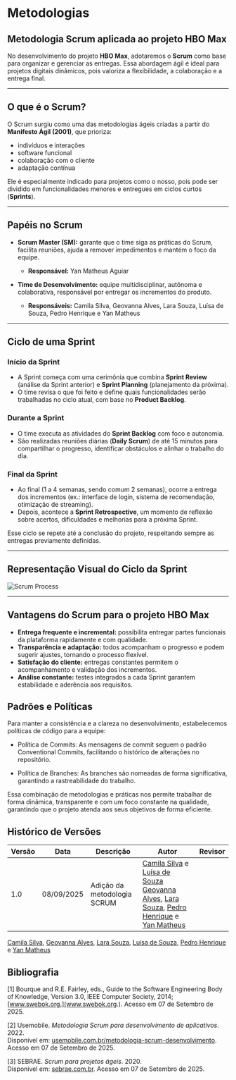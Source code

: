 # Metodologias

## Metodologia Scrum aplicada ao projeto HBO Max

No desenvolvimento do projeto **HBO Max**, adotaremos o **Scrum** como base para organizar e gerenciar as entregas. Essa abordagem ágil é ideal para projetos digitais dinâmicos, pois valoriza a flexibilidade, a colaboração e a entrega final.

---

## O que é o Scrum?

O Scrum surgiu como uma das metodologias ágeis criadas a partir do **Manifesto Ágil (2001)**, que prioriza:

- indivíduos e interações  
- software funcional  
- colaboração com o cliente  
- adaptação contínua

Ele é especialmente indicado para projetos como o nosso, pois pode ser dividido em funcionalidades menores e entregues em ciclos curtos (**Sprints**).

---

## Papéis no Scrum

- **Scrum Master (SM):** garante que o time siga as práticas do Scrum, facilita reuniões, ajuda a remover impedimentos e mantém o foco da equipe.  
  - **Responsável:** Yan Matheus Aguiar

- **Time de Desenvolvimento:** equipe multidisciplinar, autônoma e colaborativa, responsável por entregar os incrementos do produto.  
  - **Responsáveis:** Camila Silva, Geovanna Alves, Lara Souza, Luísa de Souza, Pedro Henrique e Yan Matheus

---

## Ciclo de uma Sprint

### Início da Sprint
- A Sprint começa com uma cerimônia que combina **Sprint Review** (análise da Sprint anterior) e **Sprint Planning** (planejamento da próxima).
- O time revisa o que foi feito e define quais funcionalidades serão trabalhadas no ciclo atual, com base no **Product Backlog**.

### Durante a Sprint
- O time executa as atividades do **Sprint Backlog** com foco e autonomia.
- São realizadas reuniões diárias (**Daily Scrum**) de até 15 minutos para compartilhar o progresso, identificar obstáculos e alinhar o trabalho do dia.

### Final da Sprint
- Ao final (1 a 4 semanas, sendo comum 2 semanas), ocorre a entrega dos incrementos (ex.: interface de login, sistema de recomendação, otimização de streaming).
- Depois, acontece a **Sprint Retrospective**, um momento de reflexão sobre acertos, dificuldades e melhorias para a próxima Sprint.

Esse ciclo se repete até a conclusão do projeto, respeitando sempre as entregas previamente definidas.  

---

## Representação Visual do Ciclo da Sprint

![Scrum Process](https://i.postimg.cc/Dy3SjSKh/0-Jes-SIn0-Qt-DE0-Fu-Py-removebg-preview.png)

---

## Vantagens do Scrum para o projeto HBO Max

- **Entrega frequente e incremental:** possibilita entregar partes funcionais da plataforma rapidamente e com qualidade.  
- **Transparência e adaptação:** todos acompanham o progresso e podem sugerir ajustes, tornando o processo flexível.  
- **Satisfação do cliente:** entregas constantes permitem o acompanhamento e validação dos incrementos.  
- **Análise constante:** testes integrados a cada Sprint garantem estabilidade e aderência aos requisitos.


## Padrões e Políticas

Para manter a consistência e a clareza no desenvolvimento, estabelecemos políticas de código para a equipe:

- Política de Commits: As mensagens de commit seguem o padrão Conventional Commits, facilitando o histórico de alterações no repositório.

- Política de Branches: As branches são nomeadas de forma significativa, garantindo a rastreabilidade do trabalho.

Essa combinação de metodologias e práticas nos permite trabalhar de forma dinâmica, transparente e com um foco constante na qualidade, garantindo que o projeto atenda aos seus objetivos de forma eficiente.


## Histórico de Versões

| Versão | Data       | Descrição                   | Autor             | Revisor         |
|--------|------------|-----------------------------|-------------------|-----------------|
| 1.0    | 08/09/2025 | Adição da metodologia SCRUM	|  [Camila Silva](https://github.com/CamilaSilvaC) e  [Luísa de Souza](https://github.com/luisa12ll) [Geovanna Alves](https://github.com/GeovannaUmbelino), [Lara Souza](https://github.com/mel14-hub), [Pedro Henrique](https://github.com/pedrohpsantos) e [Yan Matheus](https://github.com/Yanmatheus0812) |

[Camila Silva](https://github.com/CamilaSilvaC), [Geovanna Alves](https://github.com/GeovannaUmbelino), [Lara Souza](https://github.com/mel14-hub), [Luísa de Souza](https://github.com/luisa12ll), [Pedro Henrique](https://github.com/pedrohpsantos) e [Yan Matheus](https://github.com/Yanmatheus0812)

## Bibliografia
[1] Bourque and R.E. Fairley, eds., Guide to the Software Engineering Body of Knowledge, Version 3.0, IEEE Computer Society, 2014;[www.swebok.org.](www.swebok.org.). Acesso em 07 de Setembro de 2025.

[2] Usemobile. *Metodologia Scrum para desenvolvimento de aplicativos*. 2022.  
   Disponível em: [usemobile.com.br/metodologia-scrum-desenvolvimento](http://usemobile.com.br/metodologia-scrum-desenvolvimento/). Acesso em 07 de Setembro de 2025.


[3] SEBRAE. *Scrum para projetos ágeis*. 2020.  
   Disponível em: [sebrae.com.br](https://sebrae.com.br/sites/PortalSebrae/cursosonline/inovacao-e-agilidade-o-futuro-do-empreendedorismo,c269f07e6fb5c710VgnVCM100000d701210aRCRD). Acesso em 07 de Setembro de 2025.
